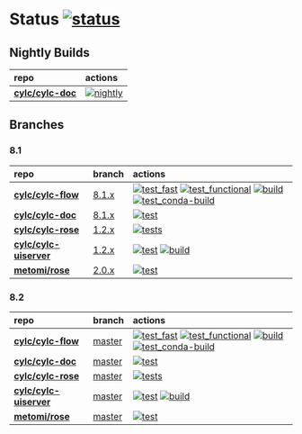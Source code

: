 





# Status [![status](https://github.com/cylc/cylc-admin/actions/workflows/status.yml/badge.svg?branch=master)](https://github.com/cylc/cylc-admin/actions/workflows/status.yml)

## Nightly Builds

| repo | actions |
|:---|:---|
| [**cylc/cylc-doc**](https://github.com/cylc/cylc-doc) | [![nightly](https://github.com/cylc/cylc-doc/actions/workflows/nightly.yml/badge.svg?branch=master)](https://github.com/cylc/cylc-doc/actions/workflows/nightly.yml) || [**cylc/cylc-admin**](https://github.com/cylc/cylc-admin) | [![system](https://github.com/cylc/cylc-admin/actions/workflows/system.yml/badge.svg?branch=master)](https://github.com/cylc/cylc-admin/actions/workflows/system.yml) |

## Branches


### 8.1
| repo | branch | actions |
|:---|:---|:---|
| [**cylc/cylc-flow**](https://github.com/cylc/cylc-flow) | [8.1.x](https://github.com/cylc/cylc-flow/tree/8.1.x) | [![test_fast](https://github.com/cylc/cylc-flow/actions/workflows/test_fast.yml/badge.svg?branch=8.1.x)](https://github.com/cylc/cylc-flow/actions/workflows/test_fast.yml) [![test_functional](https://github.com/cylc/cylc-flow/actions/workflows/test_functional.yml/badge.svg?branch=8.1.x)](https://github.com/cylc/cylc-flow/actions/workflows/test_functional.yml) [![build](https://github.com/cylc/cylc-flow/actions/workflows/build.yml/badge.svg?branch=8.1.x)](https://github.com/cylc/cylc-flow/actions/workflows/build.yml) [![test_conda-build](https://github.com/cylc/cylc-flow/actions/workflows/test_conda-build.yml/badge.svg?branch=8.1.x)](https://github.com/cylc/cylc-flow/actions/workflows/test_conda-build.yml) |
| [**cylc/cylc-doc**](https://github.com/cylc/cylc-doc) | [8.1.x](https://github.com/cylc/cylc-doc/tree/8.1.x) | [![test](https://github.com/cylc/cylc-doc/actions/workflows/test.yml/badge.svg?branch=8.1.x)](https://github.com/cylc/cylc-doc/actions/workflows/test.yml) |
| [**cylc/cylc-rose**](https://github.com/cylc/cylc-rose) | [1.2.x](https://github.com/cylc/cylc-rose/tree/1.2.x) | [![tests](https://github.com/cylc/cylc-rose/actions/workflows/tests.yml/badge.svg?branch=1.2.x)](https://github.com/cylc/cylc-rose/actions/workflows/tests.yml) |
| [**cylc/cylc-uiserver**](https://github.com/cylc/cylc-uiserver) | [1.2.x](https://github.com/cylc/cylc-uiserver/tree/1.2.x) | [![test](https://github.com/cylc/cylc-uiserver/actions/workflows/test.yml/badge.svg?branch=1.2.x)](https://github.com/cylc/cylc-uiserver/actions/workflows/test.yml) [![build](https://github.com/cylc/cylc-uiserver/actions/workflows/build.yml/badge.svg?branch=1.2.x)](https://github.com/cylc/cylc-uiserver/actions/workflows/build.yml) |
| [**metomi/rose**](https://github.com/metomi/rose) | [2.0.x](https://github.com/metomi/rose/tree/2.0.x) | [![test](https://github.com/metomi/rose/actions/workflows/test.yml/badge.svg?branch=2.0.x)](https://github.com/metomi/rose/actions/workflows/test.yml) |


### 8.2
| repo | branch | actions |
|:---|:---|:---|
| [**cylc/cylc-flow**](https://github.com/cylc/cylc-flow) | [master](https://github.com/cylc/cylc-flow/tree/master) | [![test_fast](https://github.com/cylc/cylc-flow/actions/workflows/test_fast.yml/badge.svg?branch=master)](https://github.com/cylc/cylc-flow/actions/workflows/test_fast.yml) [![test_functional](https://github.com/cylc/cylc-flow/actions/workflows/test_functional.yml/badge.svg?branch=master)](https://github.com/cylc/cylc-flow/actions/workflows/test_functional.yml) [![build](https://github.com/cylc/cylc-flow/actions/workflows/build.yml/badge.svg?branch=master)](https://github.com/cylc/cylc-flow/actions/workflows/build.yml) [![test_conda-build](https://github.com/cylc/cylc-flow/actions/workflows/test_conda-build.yml/badge.svg?branch=master)](https://github.com/cylc/cylc-flow/actions/workflows/test_conda-build.yml) |
| [**cylc/cylc-doc**](https://github.com/cylc/cylc-doc) | [master](https://github.com/cylc/cylc-doc/tree/master) | [![test](https://github.com/cylc/cylc-doc/actions/workflows/test.yml/badge.svg?branch=master)](https://github.com/cylc/cylc-doc/actions/workflows/test.yml) |
| [**cylc/cylc-rose**](https://github.com/cylc/cylc-rose) | [master](https://github.com/cylc/cylc-rose/tree/master) | [![tests](https://github.com/cylc/cylc-rose/actions/workflows/tests.yml/badge.svg?branch=master)](https://github.com/cylc/cylc-rose/actions/workflows/tests.yml) |
| [**cylc/cylc-uiserver**](https://github.com/cylc/cylc-uiserver) | [master](https://github.com/cylc/cylc-uiserver/tree/master) | [![test](https://github.com/cylc/cylc-uiserver/actions/workflows/test.yml/badge.svg?branch=master)](https://github.com/cylc/cylc-uiserver/actions/workflows/test.yml) [![build](https://github.com/cylc/cylc-uiserver/actions/workflows/build.yml/badge.svg?branch=master)](https://github.com/cylc/cylc-uiserver/actions/workflows/build.yml) |
| [**metomi/rose**](https://github.com/metomi/rose) | [master](https://github.com/metomi/rose/tree/master) | [![test](https://github.com/metomi/rose/actions/workflows/test.yml/badge.svg?branch=master)](https://github.com/metomi/rose/actions/workflows/test.yml) |


